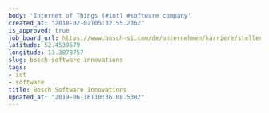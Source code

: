 ```yaml
---
body: 'Internet of Things (#iot) #software company'
created_at: "2018-02-02T05:32:55.236Z"
is_approved: true
job_board_url: https://www.bosch-si.com/de/unternehmen/karriere/stellen/angebote.html
latitude: 52.4539579
longitude: 13.3878757
slug: bosch-software-innovations
tags:
- iot
- software
title: Bosch Software Innovations
updated_at: "2019-06-16T10:36:08.538Z"
---
```

